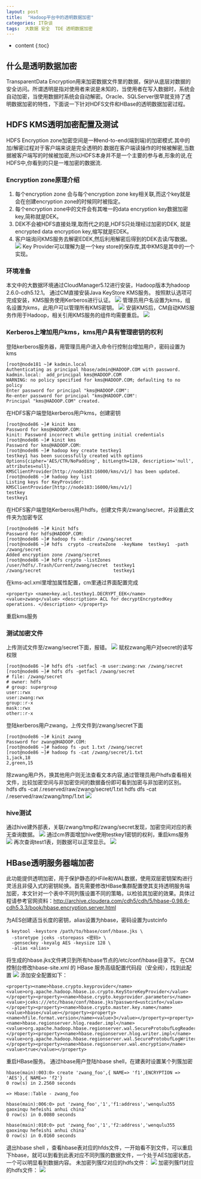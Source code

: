 ```yaml
---
layout: post
title:  "Hadoop平台中的透明数据加密"
categories: IT杂谈
tags:  大数据 安全  TDE 透明数据加密  
---
```


* content
{:toc}

## 什么是透明数据加密
TransparentData Encryption用来加密数据文件里的数据，保护从底层对数据的安全访问。所谓透明是指对使用者来说是未知的，当使用者在写入数据时，系统会自动加密，当使用数据时系统会自动解密。Oracle、SQLServer很早就支持了透明数据加密的特性，下面说一下针对HDFS文件和HBase的透明数据加密过程。

## HDFS KMS透明加密配置及测试
HDFS Encryption zone加密空间是一种end-to-end(端到端)的加密模式.其中的加/解密过程对于客户端来说是完全透明的.数据在客户端读操作的时候被解密,当数据被客户端写的时候被加密,所以HDFS本身并不是一个主要的参与者,形象的说,在HDFS中,你看到的只是一堆加密的数据流.

### Encryption zone原理介绍
1. 每个encryption zone 会与每个encryption zone key相关联,而这个key就是会在创建encryption zone的时候同时被指定。
2. 每个encryption zone中的文件会有其唯一的data encryption key数据加密key,简称就是DEK。
3. DEK不会被HDFS直接处理,取而代之的是,HDFS只处理经过加密的DEK, 就是encrypted data encryption key,缩写就是EDEK。
4. 客户端询问KMS服务去解密EDEK,然后利用解密后得到的DEK去读/写数据。
![](https://raw.githubusercontent.com/shockw/shockw.github.io/master/img/20180818/D20BF070-AE64-4106-9F7B-525E8A0F83B5.png)
Key Provider可以理解为是一个key store的保存库,其中KMS是其中的一个实现。

### 环境准备
本文中的大数据环境通过CloudManager5.12进行安装，Hadoop版本为hadoop 2.6.0-cdh5.12.1。
通过CM直接安装Java KeyStore KMS服务。
按照默认选项可完成安装，KMS服务使用Kerberos进行认证。
![](https://raw.githubusercontent.com/shockw/shockw.github.io/master/img/20180818/8B8B9EE0-6E97-4146-9A3D-20DB12A42C8D.png)
管理员用户名设置为kms，组名设置为kms，此用户可以管理所有KMS密钥。
![](https://raw.githubusercontent.com/shockw/shockw.github.io/master/img/20180818/E00EB5D3-3DF9-4259-9694-7B166A27566D.png)
安装KMS后，CM自动KMS服务作用于Hadoop，相关引用KMS服务的组件均需要重启。
![](https://raw.githubusercontent.com/shockw/shockw.github.io/master/img/20180818/9C3AB2B0-256D-451A-A5EB-D59E2EA228A7.png)

### Kerberos上增加用户kms，kms用户具有管理密钥的权利
登陆kerberos服务器，用管理员用户进入命令行控制台增加用户，密码设置为kms

```
[root@node181 ~]# kadmin.local
Authenticating as principal hbase/admin@HADOOP.COM with password.
kadmin.local:  add_principal kms@HADOOP.COM
WARNING: no policy specified for kms@HADOOP.COM; defaulting to no policy
Enter password for principal "kms@HADOOP.COM": 
Re-enter password for principal "kms@HADOOP.COM": 
Principal "kms@HADOOP.COM" created.
```
在HDFS客户端登陆kerberos用户kms，创建密钥

```
[root@node86 ~]# kinit kms
Password for kms@HADOOP.COM: 
kinit: Password incorrect while getting initial credentials
[root@node86 ~]# kinit kms
Password for kms@HADOOP.COM: 
[root@node86 ~]# hadoop key create testkey1
testkey1 has been successfully created with options Options{cipher='AES/CTR/NoPadding', bitLength=128, description='null', attributes=null}.
KMSClientProvider[http://node183:16000/kms/v1/] has been updated.
[root@node86 ~]# hadoop key list
Listing keys for KeyProvider: KMSClientProvider[http://node183:16000/kms/v1/]
testkey
testkey1
```
在HDFS客户端登陆Kerberos用户hdfs，创建文件夹/zwang/secret，并设置此文件夹为加密专区

```
[root@node86 ~]# kinit hdfs
Password for hdfs@HADOOP.COM: 
[root@node86 ~]# hadoop fs -mkdir /zwang/secret
[root@node86 ~]# hdfs  crypto -createZone  -keyName  testkey1  -path  /zwang/secret
Added encryption zone /zwang/secret
[root@node86 ~]# hdfs crypto -listZones
/user/hdfs/.Trash/Current/zwang/secret  testkey1 
/zwang/secret                           testkey1 
```
在kms-acl.xml里增加属性配置，cm里通过界面配置完成

```
<property> <name>key.acl.testkey1.DECRYPT_EEK</name> <value>zwang</value> <description> ACL for decryptEncryptedKey operations. </description> </property>
```
重启kms服务

### 测试加密文件
上传测试文件至/zwang/secret下面，报错。
![](https://raw.githubusercontent.com/shockw/shockw.github.io/master/img/20180818/6057F617-B4A6-48A7-8BD3-23CF931E2A43.png)
赋权zwang用户对secret的读写权限

```
[root@node86 ~]# hdfs dfs -setfacl -m user:zwang:rwx /zwang/secret
[root@node86 ~]# hdfs dfs -getfacl /zwang/secret
# file: /zwang/secret
# owner: hdfs
# group: supergroup
user::rwx
user:zwang:rwx
group::r-x
mask::rwx
other::r-x
```
登陆kerberos用户zwang，上传文件到/zwang/secret下面

```
[root@node86 ~]# kinit zwang
Password for zwang@HADOOP.COM: 
[root@node86 ~]# hadoop fs -put 1.txt /zwang/secret
[root@node86 ~]# hadoop fs -cat /zwang/secret/1.txt
1,jack,18
2,green,15
```
除zwang用户外，换其他用户则无法查看文本内容,通过管理员用户hdfs查看相关文件，比较加密空间与非加密空间的数据备份即可看到加密与非加密的区别。
hdfs dfs -cat /.reserved/raw/zwang/secret/1.txt
hdfs dfs -cat /.reserved/raw/zwang/tmp/1.txt
![](https://raw.githubusercontent.com/shockw/shockw.github.io/master/img/20180818/4906E97B-4DD9-489B-AEDA-5497C04A4915.png)

### hive测试
通过hive建外部表，关联/zwang/tmp和/zwang/secret发现，加密空间对应的表无查询数据。
![](https://raw.githubusercontent.com/shockw/shockw.github.io/master/img/20180818/147033F0-7875-42AB-9EBF-6D672A3DCB26.png)
通过cm界面增加hive使用testkey1密钥的权利，重启kms服务
![](https://raw.githubusercontent.com/shockw/shockw.github.io/master/img/20180818/9074EB05-2C94-4B75-8F21-F48B38F1A4CC.png)
再次查询test1表，则数据可以正常显示。
![](https://raw.githubusercontent.com/shockw/shockw.github.io/master/img/20180818/C98F68EA-3F3F-45DC-8967-DE0F15D4E9FE.png)

## HBase透明服务器端加密
此功能提供透明加密，用于保护静态的HFile和WAL数据，使用双层密钥架构进行灵活且非侵入式的密钥轮换。首先需要修改HBase集群配置使其支持透明服务端加密，本文针对一个表中不同列簇设置不同的策略，以检验其加密的效果。具体过程请参考官网资料：http://archive.cloudera.com/cdh5/cdh/5/hbase-0.98.6-cdh5.3.3/book/hbase.encryption.server.html

为AES创建适当长度的密钥，alias设置为hbase，密码设置为ustcinfo

```
$ keytool -keystore /path/to/hbase/conf/hbase.jks \
  -storetype jceks -storepass <密码> \
  -genseckey -keyalg AES -keysize 128 \
  -alias <alias>
```

将生成的hbase.jks文件拷贝到所有hbase节点的/etc/conf/hbase目录下。
在CM控制台修改hbase-site.xml 的 HBase 服务高级配置代码段（安全阀），找到此配置
![](https://raw.githubusercontent.com/shockw/shockw.github.io/master/img/20180818/31DF2FC5-A7EF-4C14-841B-68AB14BD660D.png)
添加安全配置如下：

```
<property><name>hbase.crypto.keyprovider</name><value>org.apache.hadoop.hbase.io.crypto.KeyStoreKeyProvider</value></property><property><name>hbase.crypto.keyprovider.parameters</name><value>jceks:///etc/hbase/conf/hbase.jks?password=ustcinfo</value></property><property><name>hbase.crypto.master.key.name</name><value>hbase</value></property><property><name>hfile.format.version</name><value>3</value></property><property><name>hbase.regionserver.hlog.reader.impl</name><value>org.apache.hadoop.hbase.regionserver.wal.SecureProtobufLogReader</value></property><property><name>hbase.regionserver.hlog.writer.impl</name><value>org.apache.hadoop.hbase.regionserver.wal.SecureProtobufLogWriter</value></property><property><name>hbase.regionserver.wal.encryption</name><value>true</value></property>
```
重启HBase服务。
通过hbase用户登陆hbase shell，在建表时设置某个列簇加密

```
hbase(main):003:0> create 'zwang_foo',{ NAME=> 'f1',ENCRYPTION => 'AES'},{ NAME=> 'f2'}
0 row(s) in 2.2560 seconds

=> Hbase::Table - zwang_foo

hbase(main):006:0> put 'zwang_foo','1','f1:address','wenqulu355 gaoxinqu hefeishi anhui china'
0 row(s) in 0.0080 seconds

hbase(main):010:0> put 'zwang_foo','1','f2:address','wenqulu355 gaoxinqu hefeishi anhui china'
0 row(s) in 0.0160 seconds
```
退出hbase shell ，查看hbase表对应的hfds文件，一开始看不到文件，可以重启下hbase，就可以到看到此表对应不同列簇的数据文件，一个处于AES加密状态，一个可以明显看到数据内容。
未加密列簇f2对应的hdfs文件：
![](https://raw.githubusercontent.com/shockw/shockw.github.io/master/img/20180818/588EE4E7-AB0A-47DF-A9FF-D7EA4421EB4E.png)
加密列簇f1对应的hdfs文件：
![](https://raw.githubusercontent.com/shockw/shockw.github.io/master/img/20180818/6BB9BF93-67B6-447C-8A30-0CCB9108AC4E.png)